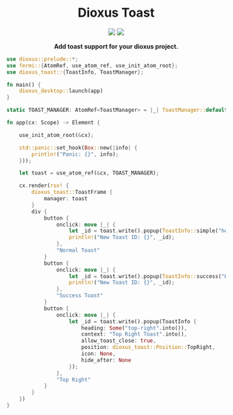 <div align="center">
  <h1>Dioxus Toast</h1>
  <p></p>
    <div>
    <img src="https://img.shields.io/badge/Dioxus%20Support-0.2.X-green?style=flat-square&logo=Rust"></img>
  	<img src="https://img.shields.io/github/actions/workflow/status/mrxiaozhuox/dioxus-toast/rust.yml?label=Example%20Build&style=flat-square&logo=Github"></img>
  </div>	
  <p></p>
  <strong>Add toast support for your dioxus project.</strong>
  <p></p>
</div>

```rust
use dioxus::prelude::*;
use fermi::{AtomRef, use_atom_ref, use_init_atom_root};
use dioxus_toast::{ToastInfo, ToastManager};

fn main() {
    dioxus_desktop::launch(app)
}

static TOAST_MANAGER: AtomRef<ToastManager> = |_| ToastManager::default();

fn app(cx: Scope) -> Element {

    use_init_atom_root(&cx);

    std::panic::set_hook(Box::new(|info| {
        println!("Panic: {}", info);
    }));

    let toast = use_atom_ref(&cx, TOAST_MANAGER);

    cx.render(rsx! {
        dioxus_toast::ToastFrame {
            manager: toast
        }
        div {
            button {
                onclick: move |_| {
                    let _id = toast.write().popup(ToastInfo::simple("hello world"));
                    println!("New Toast ID: {}", _id);
                },
                "Normal Toast"
            }
            button {
                onclick: move |_| {
                    let _id = toast.write().popup(ToastInfo::success("Hello World!", "Success"));
                    println!("New Toast ID: {}", _id);  
                },
                "Success Toast"
            }
            button {
                onclick: move |_| {
                    let _id = toast.write().popup(ToastInfo {
                        heading: Some("top-right".into()),
                        context: "Top Right Toast".into(),
                        allow_toast_close: true,
                        position: dioxus_toast::Position::TopRight,
                        icon: None,
                        hide_after: None
                    });
                },
                "Top Right"
            }
        }
    })
}

```